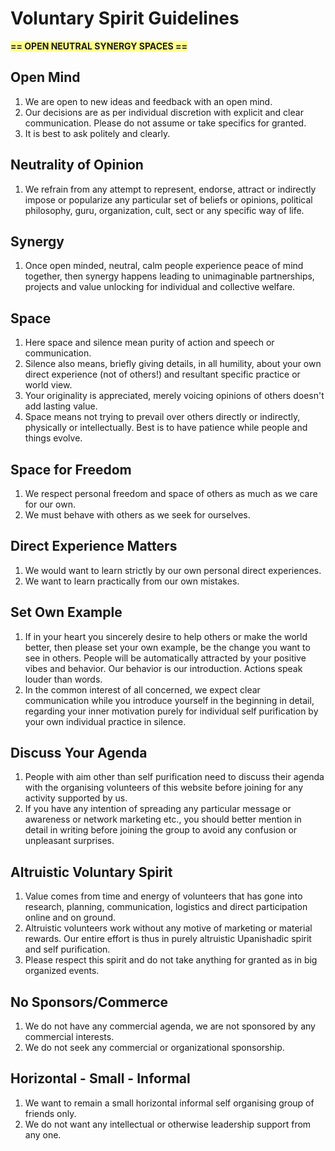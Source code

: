 # Voluntary Spirit Guidelines

<span style='background-color:#ffff8b;'>**== OPEN NEUTRAL  SYNERGY SPACES ==**</span>

## Open Mind
1. We are open to new ideas and feedback with an open mind.
 2. Our decisions are as per individual discretion with explicit and clear communication. Please do not assume or take specifics for granted.
 3. It is best to ask politely and clearly.

## Neutrality of Opinion
 1. We refrain from any attempt to represent, endorse, attract or indirectly impose or popularize any particular set of beliefs or opinions, political philosophy, guru, organization, cult, sect or any specific way of life. 
 
## Synergy
 1. Once open minded, neutral, calm people experience peace of mind together, then synergy happens leading to unimaginable partnerships, projects and value unlocking for individual and collective welfare.

## Space
1. Here space and silence mean purity of action and speech or communication.
 2.  Silence also means, briefly giving details, in all humility, about your own direct experience (not of others!) and resultant specific practice or world view.
 3. Your originality is appreciated, merely voicing opinions of others doesn't add lasting value.
 4. Space means not trying to prevail over others directly or indirectly, physically or intellectually. Best is to have patience while people and things evolve.
 
## Space for Freedom
1. We respect personal freedom and space of others as much as we care for our own.
 2. We must behave with others as we seek for ourselves.

## Direct Experience Matters
1. We would want to learn strictly by our own personal direct experiences. 
2. We want to learn practically from our own mistakes.

## Set Own Example
1. If in your heart you sincerely desire to help others or make the world better, then please set your own example, be the change you want to see in others. People will be automatically attracted by your positive vibes and behavior. Our behavior is our introduction. Actions speak louder than words.
 2. In the common interest of all concerned, we expect clear communication while you introduce yourself in the beginning in detail, regarding your inner motivation purely for individual self purification by your own individual practice in silence.

## Discuss Your Agenda
1. People with aim other than self purification need to discuss their agenda with the organising volunteers of this website before joining for any activity supported by us.
 2. If you have any intention of spreading any particular message or awareness or network marketing etc., you should better mention in detail in writing before joining the group to avoid any confusion or unpleasant surprises.

## Altruistic Voluntary Spirit
 1. Value comes from time and energy of volunteers that has gone into research, planning, communication, logistics and direct  participation online and on ground.
 2. Altruistic volunteers work without any motive of marketing or material rewards. Our entire effort is thus in purely altruistic Upanishadic spirit and self purification.
 3. Please respect this spirit and do not take anything for granted as in big organized events.

## No Sponsors/Commerce
1. We do not have any commercial agenda, we are not sponsored by any commercial interests. 
2. We do not seek any commercial or organizational sponsorship. 

## Horizontal - Small - Informal
 1. We want to remain a small horizontal informal self organising group of friends only.
 2.  We do not want any intellectual or otherwise leadership support from any one. 

